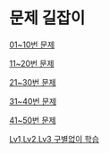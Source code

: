 # 문제 길잡이
<a href="./01-10.md">01~10번 문제</a>  

<a href="./11-20.md">11~20번 문제</a>  

<a href="./21-30.md">21~30번 문제</a>  

<a href="./31-40.md">31~40번 문제</a>  

<a href="./41-50.md">41~50번 문제</a>  

<a href="./51-60.md">Lv1,Lv2,Lv3 구별없이 학습</a>  